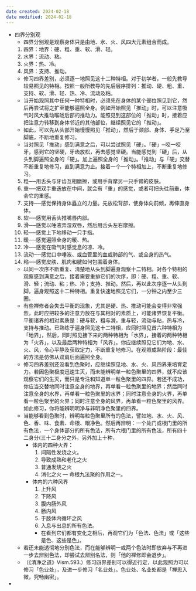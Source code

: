 ```yaml
---
date created: 2024-02-18
date modified: 2024-02-18
---
```

- 四界分别观
    - 四界分别观是观察身体只是由地、水、火、风四大元素组合而成。
    1. 四界：地界：硬、粗、重、软、滑、轻。
    2. 水界：流动、粘。
    3. 火界：热、冷。
    4. 风界：支持、推动。
    - 修习四界差别，必须逐一地照见这十二种特相。对于初学者，一般先教导较易照见的特相。按照一般所教导的先后层序排列：推动、硬、粗、重、支持、软、滑、轻、热、冷、流动及粘。
    - 当开始观照其中任何一种特相时，必须先在身体的某个部位照见到它，然后再尝试将之扩至能够遍照全身。例如开始照见「推动」时，可以注意吸气时风大推动喉咙后部的推动力。能照见到这部位的「推动」时，接着应把注意力转移到身体邻近的其他部位，继续照见它的「推动」。
    - 如此，可以先从头部开始慢慢照见「推动」，然后于颈部、身体、手足乃至脚底，不断地重复修习。
    - 当对照见「推动」感到满意之后，可以尝试照见「硬」。「硬」─咬一咬牙，感到它的坚硬，牙齿放松，再去感觉坚硬。当能感觉到「硬」后，从头到脚遍照全身的「硬」。加上遍照全身的「推动」。「推动」与「硬」交替不断重复地修习，直到满意为止。接着一个一个特相加上，不断重复地修习。
    5. 粗──用舌头与牙齿互相磨擦，或用手背摩另一只手臂的皮肤。
    6. 重──把双手重迭放在中间，就会有「重」的感觉，或者可把头往前垂，体会它的重感。
    7. 支持──感觉保持身体矗立的力量。先放松背部，使身体向前倾，再伸直身体。
    8. 软──感觉用舌头推嘴唇内部。
    9. 滑──感觉以唾液弄湿双唇，然后用舌头左右摩擦。
    10. 轻──感觉上下地移动一只手指。
    11. 暖──感觉遍照全身的暖、热。
    12. 冷──感觉在吸气时感觉息的凉、冷。
    13. 流动──感觉口中唾液、或血管里的血或肺部的气、或全身的热气。
    14. 粘──感觉皮肤、肌肉和腱如何包围着身体。
    - 以同一次序不断重复、清楚地从头到脚遍身观察十二特相。对各个特相的观察感到满意之后，接着需要重排它们的次序，即：硬、粗、重、软、滑、轻；流动、粘；热、冷；支持、推动。然后，再以此次序逐一从头到脚，遍身观照这十二种特相。重复快速地照见它们，一分钟之内至少三圈。
    - 有些禅修者会失去平衡的现象，尤其是硬、热、推动可能会变得非常强烈，此时应把较多的注意力放在与其相对的素质上，可能诸界恢复平衡。平衡诸界的相对素质是：硬与软，粗与滑，重与轻，流动与粘，热与冷，支持与推动。已熟练于遍身照见这十二特相，应同时照见首六种特相为「地界」，然后，同时照见接下来的两种特相为「水界」，接着的两种特相为「火界」，以及最后两种特相为「风界」。你应继续照见它们为地、水、火、风，令心平静及获取定力，不断重复地修习。在观照成熟阶段：最佳的方法是仿佛从双肩后面遍照全身。
    - 修习四界差别还没看到色聚时，应继续照见地、水、火、风四界来培育定力。若因色聚极度迅速生灭，而未能辨明单一粒色聚里的四界，就不应该观察它们的生灭，而只是专注和知道单一粒色聚里的四界。若还不成功，你应当交替地同时注意全身的地界，再单看一粒色聚里的地界；然后同时注意全身的水界，再单看一粒色聚里的水界；同时注意全身的火界，再单看一粒色聚里的火界；同时注意全身的风界，再单看一粒色聚里的风界。如此修习，你将能辨明明净与非明净色聚里的四界。
    - 当能够看到色聚时，辨明每粒色聚里所有的色法，譬如地、水、火、风、色、香、味、食素、命根、眼净色。然后再辨明：一个处门或根门里的所有色法，一个身体部分的所有色法，所有六根门里的所有色法，所有四十二身分(三十二身分之外，另外加上十种，
        - 体内的四种火界：
            1. 间隔性发烧之火。
            2. 导致成熟和老化之火
            3. 普通发烧之火
            4. 消化之火 — 命根九法聚的作用之一。
        - 体内的六种风界
            1. 上升风
            2. 下降风
            3. 腹内肠外风
            4. 肠内风
            5. 于肢体内循环之风
            6. 入息与出息的所有色法。
            - 在看到它们都有变化之相后，再观它们为「色法、色法」或「这些是色、这些是色」。
    - 若还未能透彻地分别色法，而在能够辨明一或两个色法时即放弃与不再进一步去辨别色法，却尝试去辨别名法，则「他的禅修即会退步」。
    - （《清净之道》Vism.593.）修习四界差别可以得近行定，以此观照力可以修习「色业处」，及进一步修习「名业处」。色业处、名业处都是「禅思入微，究畅幽密」。
- 
